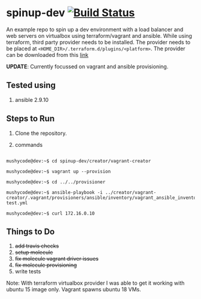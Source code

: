 
# spinup-dev [![Build Status](https://travis-ci.com/mushycode/spinup-dev.svg?branch=master)](https://travis-ci.com/mushycode/spinup-dev)

An example repo to spin up a dev environment with a load balancer and web servers
on virtualbox using terraform/vagrant and ansible. While using terraform,
third party provider needs to be installed. The provider needs to be placed at
`<HOME_DIR>/.terraform.d/plugins/<platform>`. The provider can be downloaded
from this [link](https://github.com/terra-farm/terraform-provider-virtualbox/releases/tag/v0.2.0)

**UPDATE**: Currently focussed on vagrant and ansible provisioning.

## Tested using
1) ansible 2.9.10


## Steps to Run

1. Clone the repository.

2. commands

```console

mushycode@dev:~$ cd spinup-dev/creator/vagrant-creator

mushycode@dev:~$ vagrant up --provision

mushycode@dev:~$ cd ../../provisioner

mushycode@dev:~$ ansible-playbook -i ../creator/vagrant-creator/.vagrant/provisioners/ansible/inventory/vagrant_ansible_inventory
test.yml

mushycode@dev:~$ curl 172.16.0.10

```

## Things to Do

1. ~~add travis checks~~
2. ~~setup molecule~~
3. ~~fix molecule vagrant driver issues~~
4. ~~fix molecule provisioning~~
5. write tests

Note: With terraform virtualbox provider I was able to get it working with
ubuntu 15 image only. Vagrant spawns ubuntu 18 VMs.
